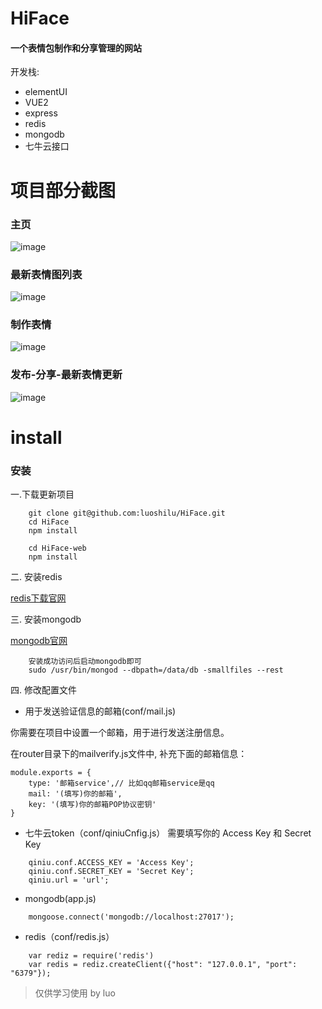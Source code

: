 # HiFace 
#### 一个表情包制作和分享管理的网站

开发栈:
* elementUI
* VUE2
* express
* redis
* mongodb
* 七牛云接口

# 项目部分截图

### 主页

![image](https://github.com/luoshilu/HiFace/blob/master/public/img/index.png)

### 最新表情图列表

![image](https://github.com/luoshilu/HiFace/blob/master/public/img/new.png)

### 制作表情

![image](https://github.com/luoshilu/HiFace/blob/master/public/img/make2.png)

### 发布-分享-最新表情更新

![image](https://github.com/luoshilu/HiFace/blob/master/public/img/show.png)

# install

### 安装

一.下载更新项目

```
    git clone git@github.com:luoshilu/HiFace.git
    cd HiFace
    npm install

    cd HiFace-web
    npm install
```

二. 安装redis

[redis下载官网](https://redis.io/download)

三. 安装mongodb

[mongodb官网](https://www.mongodb.com/)

```
    安装成功访问后启动mongodb即可
    sudo /usr/bin/mongod --dbpath=/data/db -smallfiles --rest 
```

四. 修改配置文件

* 用于发送验证信息的邮箱(conf/mail.js)

你需要在项目中设置一个邮箱，用于进行发送注册信息。

在router目录下的mailverify.js文件中, 补充下面的邮箱信息：

    module.exports = {
        type: '邮箱service',// 比如qq邮箱service是qq
        mail: '(填写)你的邮箱',
        key: '(填写)你的邮箱POP协议密钥'
    }

* 七牛云token（conf/qiniuCnfig.js）
需要填写你的 Access Key 和 Secret Key

```
    qiniu.conf.ACCESS_KEY = 'Access Key';
    qiniu.conf.SECRET_KEY = 'Secret Key';
    qiniu.url = 'url';
```

* mongodb(app.js)

```
    mongoose.connect('mongodb://localhost:27017');
```

* redis（conf/redis.js）

```
    var rediz = require('redis')
    var redis = rediz.createClient({"host": "127.0.0.1", "port": "6379"});
```


> 仅供学习使用 by luo

